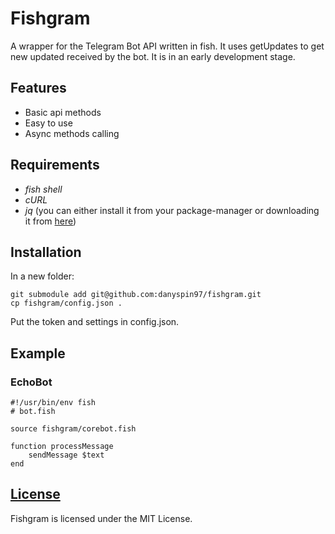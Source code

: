 # Fishgram

A wrapper for the Telegram Bot API written in fish. It uses getUpdates to get new updated received by the bot.
It is in an early development stage.

## Features
- Basic api methods
- Easy to use
- Async methods calling

## Requirements
- *fish shell*
- *cURL*
- *jq* (you can either install it from your package-manager or downloading it from [here](https://stedolan.github.io/jq/))

## Installation

In a new folder:

```shell
git submodule add git@github.com:danyspin97/fishgram.git
cp fishgram/config.json .
```

Put the token and settings in config.json.

## Example

### EchoBot

```shell
#!/usr/bin/env fish
# bot.fish

source fishgram/corebot.fish

function processMessage
    sendMessage $text
end
```

## [License](https://github.com/DanySpin97/fishgram/blob/master/LICENSE)
Fishgram is licensed under the MIT License.
